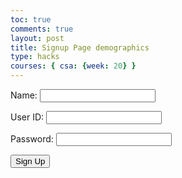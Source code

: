```yaml
---
toc: true
comments: true
layout: post
title: Signup Page demographics
type: hacks
courses: { csa: {week: 20} }
---
```


<div id="signup">
  <p><label>
      Name:
      <input type="text" name="name" id="name" required>
  </label></p>
  <p><label>
      User ID:
      <input type="text" name="uid" id="uid" required>
  </label></p>
  <p><label>
      Password:
      <input type="password" name="password" id="password" required>
  </label></p>
  <p>
      <button class="button" type="submit" onclick="signup()" >Sign Up</button>
  </p>
</div>
<script>
  function signup() {
       var name = document.getElementById('name').value;
       var uid = document.getElementById('uid').value;
       var password = document.getElementById('password').value;
       var requestBody = {
           name: name,
           uid: uid,
           password: password
       };
       fetch('http://localhost:8086/api/users/create', { //use your own port
           method: 'POST',
           headers: {
               'Content-Type': 'application/json',
           },
           body: JSON.stringify(requestBody),
       })
       .then(response => response.json())
       .then(data => {
           console.log('Sign Up successful:', data);
           window.location.href = "{{site.baseurl}}/login";
       })
       .catch(error => {
           console.error('Error:', error);
       });
   }
</script>